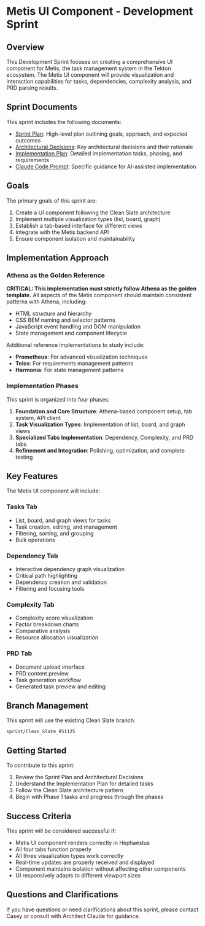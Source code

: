 # Metis UI Component - Development Sprint

## Overview

This Development Sprint focuses on creating a comprehensive UI component for Metis, the task management system in the Tekton ecosystem. The Metis UI component will provide visualization and interaction capabilities for tasks, dependencies, complexity analysis, and PRD parsing results.

## Sprint Documents

This sprint includes the following documents:

- [Sprint Plan](./SprintPlan.md): High-level plan outlining goals, approach, and expected outcomes
- [Architectural Decisions](./ArchitecturalDecisions.md): Key architectural decisions and their rationale
- [Implementation Plan](./ImplementationPlan.md): Detailed implementation tasks, phasing, and requirements
- [Claude Code Prompt](./ClaudeCodePrompt.md): Specific guidance for AI-assisted implementation

## Goals

The primary goals of this sprint are:

1. Create a UI component following the Clean Slate architecture
2. Implement multiple visualization types (list, board, graph)
3. Establish a tab-based interface for different views
4. Integrate with the Metis backend API
5. Ensure component isolation and maintainability

## Implementation Approach

### Athena as the Golden Reference

**CRITICAL: This implementation must strictly follow Athena as the golden template.** All aspects of the Metis component should maintain consistent patterns with Athena, including:

- HTML structure and hierarchy
- CSS BEM naming and selector patterns
- JavaScript event handling and DOM manipulation
- State management and component lifecycle

Additional reference implementations to study include:
- **Prometheus**: For advanced visualization techniques
- **Telos**: For requirements management patterns
- **Harmonia**: For state management patterns

### Implementation Phases

This sprint is organized into four phases:

1. **Foundation and Core Structure**: Athena-based component setup, tab system, API client
2. **Task Visualization Types**: Implementation of list, board, and graph views
3. **Specialized Tabs Implementation**: Dependency, Complexity, and PRD tabs
4. **Refinement and Integration**: Polishing, optimization, and complete testing

## Key Features

The Metis UI component will include:

### Tasks Tab
- List, board, and graph views for tasks
- Task creation, editing, and management
- Filtering, sorting, and grouping
- Bulk operations

### Dependency Tab
- Interactive dependency graph visualization
- Critical path highlighting
- Dependency creation and validation
- Filtering and focusing tools

### Complexity Tab
- Complexity score visualization
- Factor breakdown charts
- Comparative analysis
- Resource allocation visualization

### PRD Tab
- Document upload interface
- PRD content preview
- Task generation workflow
- Generated task preview and editing

## Branch Management

This sprint will use the existing Clean Slate branch:

```
sprint/Clean_Slate_051125
```

## Getting Started

To contribute to this sprint:

1. Review the Sprint Plan and Architectural Decisions
2. Understand the Implementation Plan for detailed tasks
3. Follow the Clean Slate architecture pattern
4. Begin with Phase 1 tasks and progress through the phases

## Success Criteria

This sprint will be considered successful if:

- Metis UI component renders correctly in Hephaestus
- All four tabs function properly
- All three visualization types work correctly
- Real-time updates are properly received and displayed
- Component maintains isolation without affecting other components
- UI responsively adapts to different viewport sizes

## Questions and Clarifications

If you have questions or need clarifications about this sprint, please contact Casey or consult with Architect Claude for guidance.